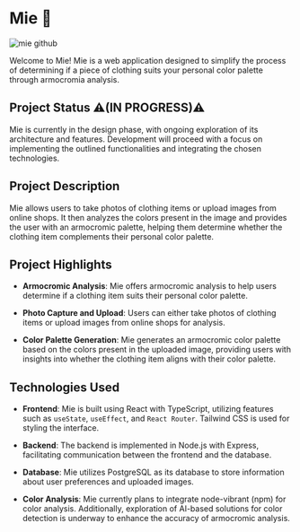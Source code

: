 # Mie 🎨

![mie github](https://github.com/matttre3/Mie/assets/140153086/8df71826-1c74-4e0b-b53c-4aaaf899146a)

Welcome to Mie! Mie is a web application designed to simplify the process of determining if a piece of clothing suits your personal color palette through armocromia analysis.

## Project Status ⚠️(IN PROGRESS)⚠️

Mie is currently in the design phase, with ongoing exploration of its architecture and features. Development will proceed with a focus on implementing the outlined functionalities and integrating the chosen technologies.

## Project Description

Mie allows users to take photos of clothing items or upload images from online shops. It then analyzes the colors present in the image and provides the user with an armocromic palette, helping them determine whether the clothing item complements their personal color palette.

## Project Highlights

- **Armocromic Analysis**: Mie offers armocromic analysis to help users determine if a clothing item suits their personal color palette.

- **Photo Capture and Upload**: Users can either take photos of clothing items or upload images from online shops for analysis.

- **Color Palette Generation**: Mie generates an armocromic color palette based on the colors present in the uploaded image, providing users with insights into whether the clothing item aligns with their color palette.

## Technologies Used

- **Frontend**: Mie is built using React with TypeScript, utilizing features such as `useState`, `useEffect`, and `React Router`. Tailwind CSS is used for styling the interface.

- **Backend**: The backend is implemented in Node.js with Express, facilitating communication between the frontend and the database.

- **Database**: Mie utilizes PostgreSQL as its database to store information about user preferences and uploaded images.

- **Color Analysis**: Mie currently plans to integrate node-vibrant (npm) for color analysis. Additionally, exploration of AI-based solutions for color detection is underway to enhance the accuracy of armocromic analysis.
